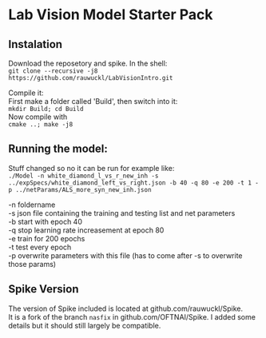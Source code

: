 # Lab Vision Model Starter Pack
## Instalation

Download the reposetory and spike. In the shell:   
`git clone --recursive -j8 https://github.com/rauwuckl/LabVisionIntro.git`  

Compile it:  
First make a folder called 'Build', then switch into it:   
`mkdir Build; cd Build`   
Now compile with   
`cmake ..; make -j8`  

## Running the model:


Stuff changed so no it can be run for example like:  
`./Model -n white_diamond_l_vs_r_new_inh -s ../expSpecs/white_diamond_left_vs_right.json -b 40 -q 80 -e 200 -t 1 -p ../netParams/ALS_more_syn_new_inh.json`  

-n foldername  
-s json file containing the training and testing list and net parameters   
-b start with epoch 40   
-q stop learning rate increasement at epoch 80   
-e train for 200 epochs   
-t test every epoch    
-p overwrite parameters with this file (has to come after -s to overwrite those params)   


## Spike Version
The version of Spike included is located at github.com/rauwuckl/Spike.   
It is a fork of the branch `nasfix` in github.com/OFTNAI/Spike. I added some details but it should still largely be compatible.   

